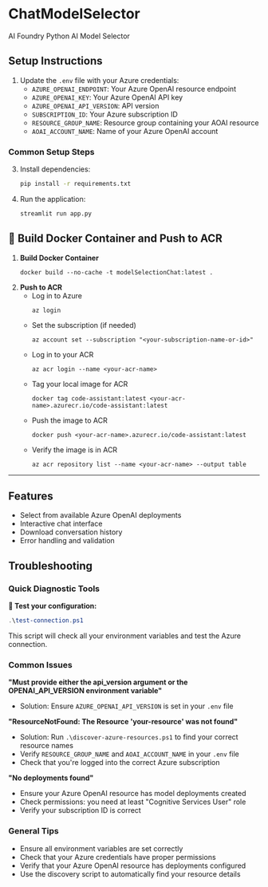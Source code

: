 # ChatModelSelector
AI Foundry Python AI Model Selector

## Setup Instructions

1. Update the `.env` file with your Azure credentials:
   - `AZURE_OPENAI_ENDPOINT`: Your Azure OpenAI resource endpoint
   - `AZURE_OPENAI_KEY`: Your Azure OpenAI API key
   - `AZURE_OPENAI_API_VERSION`: API version 
   - `SUBSCRIPTION_ID`: Your Azure subscription ID
   - `RESOURCE_GROUP_NAME`: Resource group containing your AOAI resource
   - `AOAI_ACCOUNT_NAME`: Name of your Azure OpenAI account

### Common Setup Steps
3. Install dependencies:
   ```bash
   pip install -r requirements.txt
   ```

4. Run the application:
   ```bash
   streamlit run app.py
   ```

## 🐳 Build Docker Container and Push to ACR

1. **Build Docker Container**
   ```
   docker build --no-cache -t modelSelectionChat:latest . 
   ```
2. **Push to ACR**
   - Log in to Azure
     ```
     az login
     ```
   - Set the subscription (if needed)
     ```
     az account set --subscription "<your-subscription-name-or-id>"
     ```
   - Log in to your ACR
     ```
     az acr login --name <your-acr-name>
     ```
   - Tag your local image for ACR
     ```
     docker tag code-assistant:latest <your-acr-name>.azurecr.io/code-assistant:latest
     ```
   - Push the image to ACR
     ```
     docker push <your-acr-name>.azurecr.io/code-assistant:latest
     ```
   - Verify the image is in ACR
     ```
     az acr repository list --name <your-acr-name> --output table
     ```

---





## Features

- Select from available Azure OpenAI deployments
- Interactive chat interface
- Download conversation history
- Error handling and validation

## Troubleshooting

### Quick Diagnostic Tools

**🔧 Test your configuration:**
```powershell
.\test-connection.ps1
```
This script will check all your environment variables and test the Azure connection.

### Common Issues

**"Must provide either the api_version argument or the OPENAI_API_VERSION environment variable"**
- Solution: Ensure `AZURE_OPENAI_API_VERSION` is set in your `.env` file

**"ResourceNotFound: The Resource 'your-resource' was not found"**
- Solution: Run `.\discover-azure-resources.ps1` to find your correct resource names
- Verify `RESOURCE_GROUP_NAME` and `AOAI_ACCOUNT_NAME` in your `.env` file
- Check that you're logged into the correct Azure subscription

**"No deployments found"**
- Ensure your Azure OpenAI resource has model deployments created
- Check permissions: you need at least "Cognitive Services User" role
- Verify your subscription ID is correct

### General Tips
- Ensure all environment variables are set correctly
- Check that your Azure credentials have proper permissions
- Verify that your Azure OpenAI resource has deployments configured
- Use the discovery script to automatically find your resource details
